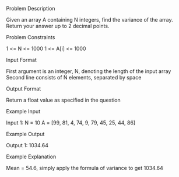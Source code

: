 Problem Description

Given an array A containing N integers, find the variance of the array. Return your answer up to 2 decimal points.


Problem Constraints

1 <= N <= 1000 1 <= A[i] <= 1000


Input Format

First argument is an integer, N, denoting the length of the input array Second line consists of N elements, separated by space


Output Format

Return a float value as specified in the question


Example Input

Input 1: N = 10 A = [99, 81, 4, 74, 9, 79, 45, 25, 44, 86]


Example Output

Output 1: 1034.64


Example Explanation

Mean = 54.6, simply apply the formula of variance to get 1034.64
